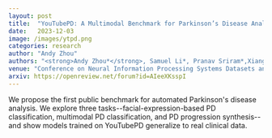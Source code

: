 ```yaml
---
layout: post
title:  "YouTubePD: A Multimodal Benchmark for Parkinson’s Disease Analysis"
date:   2023-12-03
image: /images/ytpd.png
categories: research
author: "Andy Zhou"
authors: "<strong>Andy Zhou*</strong>, Samuel Li*, Pranav Sriram*,Xiang Li*, Jiahua Dong*, Ansh Sharma, Yuanyi Zhong, Shirui Luo, Volodymyr Kindratenko, George Heintz, Christopher Zallek, Yuxiong Wang"
venue: "Conference on Neural Information Processing Systems Datasets and Benchmarks Track"
arxiv: https://openreview.net/forum?id=AIeeXKsspI
---
```

We propose the first public benchmark for automated Parkinson's disease analysis. We explore three tasks--facial-expression-based
PD classification, multimodal PD classification, and PD progression synthesis--and show models trained on YouTubePD generalize to real clinical data.
